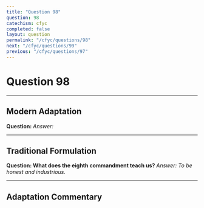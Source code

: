 ```yaml
---
title: "Question 98"
question: 98
catechism: cfyc
completed: false
layout: question
permalink: "/cfyc/questions/98"
next: "/cfyc/questions/99"
previous: "/cfyc/questions/97"
---
```

# Question 98
---
## Modern Adaptation
<strong>
    Question:
</strong>

<em>
    Answer:
</em>

---
## Traditional Formulation
<strong>
    Question: What does the eighth commandment teach us?
</strong>

<em>
    Answer: To be honest and industrious.
</em>

---
## Adaptation Commentary
